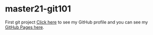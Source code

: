 # master21-git101
First git project
[Click here](https://github.com/sarahnwright) to see my GitHub profile and you can see my [GitHub Pages here](https://https://sarahnwright.github.io/gitwebsite/). 